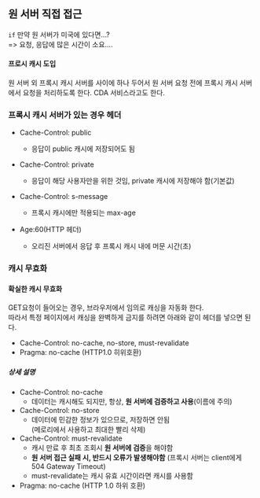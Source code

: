## 원 서버 직접 접근

`if` 만약 원 서버가 미국에 있다면...?   
=> 요청, 응답에 많은 시간이 소요....

#### 프로시 캐시 도입
원 서버 외 프록시 캐시 서버를 사이에 하나 두어서 원 서버 요청 전에 프록시 캐시 서버에서 요청을 처리하도록 한다. 
CDA 서비스라고도 한다.

### 프록시 캐시 서버가 있는 경우 헤더

- Cache-Control: public
    - 응답이 public 캐시에 저장되어도 됨

- Cache-Control: private
    - 응답이 해당 사용자만을 위한 것임, private 캐시에 저장해야 함(기본값)

- Cache-Control: s-message
    - 프록시 캐시에만 적용되는 max-age

- Age:60(HTTP 헤더)
    - 오리진 서버에서 응답 후 프록시 캐시 내에 머문 시간(초)

### 캐시 무효화 
#### 확실한 캐시 무효화
GET요청이 들어오는 경우, 브라우저에서 임의로 캐싱을 자동화 한다.  
따라서 특정 페이지에서 캐싱을 완벽하게 금지를 하려면 아래와 같이 헤더를 넣으면 된다.
- Cache-Control: no-cache, no-store, must-revalidate
- Pragma: no-cache (HTTP1.0 히위호환)

##### 상세 설명
- Cache-Control: no-cache 
  - 데이터는 캐시해도 되지만, 항상, **원 서버에 검증하고 사용**(이름에 주의)
- Cache-Control: no-store
  - 데이터에 민감한 정보가 있으므로, 저장하면 안됨  
    (메로리에서 사용하고 최대한 빨리 삭제)
- Cache-Control: must-revalidate
  - 캐시 만료 후 최초 조회시 **원 서버에 검증**을 해야함
  - **원 서버 접근 실패 시, 반드시 오류가 발생해야함** (프록시 서버는 client에게 504 Gateway Timeout)
  - must-revalidate는 캐시 유효 시간이라면 캐시를 사용함
- Pragma: no-cache (HTTP 1.0 하위 호환)